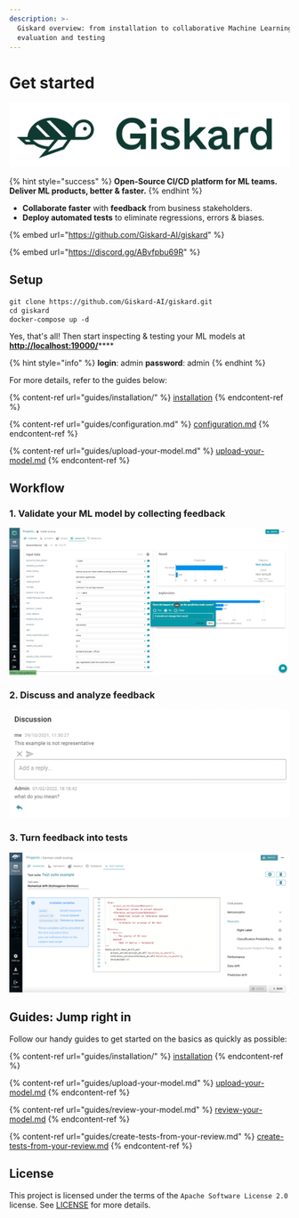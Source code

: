 ```yaml
---
description: >-
  Giskard overview: from installation to collaborative Machine Learning model
  evaluation and testing
---
```


# Get started



![](<.gitbook/assets/Screenshot 2022-06-01 at 10.15.28 (1).png>)

{% hint style="success" %}
**Open-Source CI/CD platform for ML teams. Deliver ML products, better & faster.**&#x20;
{% endhint %}

* **Collaborate faster** with **feedback** from business stakeholders.
* **Deploy automated tests** to eliminate regressions, errors & biases.

{% embed url="https://github.com/Giskard-AI/giskard" %}

{% embed url="https://discord.gg/ABvfpbu69R" %}

## Setup

```batch
git clone https://github.com/Giskard-AI/giskard.git
cd giskard
docker-compose up -d
```

Yes, that's all!  Then start inspecting & testing your ML models at [**http://localhost:19000/**](http://localhost:19000/)****

{% hint style="info" %}
**login**: admin  **password**: admin
{% endhint %}

For more details, refer to the guides below:

{% content-ref url="guides/installation/" %}
[installation](guides/installation/)
{% endcontent-ref %}

{% content-ref url="guides/configuration.md" %}
[configuration.md](guides/configuration.md)
{% endcontent-ref %}

{% content-ref url="guides/upload-your-model.md" %}
[upload-your-model.md](guides/upload-your-model.md)
{% endcontent-ref %}

## Workflow

### 1. Validate your ML model by collecting feedback

![AI Inspect Session](<.gitbook/assets/Give feedbcack.jpg>)

### 2. Discuss and analyze feedback

![Feedback on ML model](<.gitbook/assets/Screenshot 2022-03-08 at 10.00.08.png>)

### 3. Turn feedback into tests

![Automated ML Testing with Giskard](<.gitbook/assets/Screenshot 2022-07-18 at 10.29.32.png>)

## Guides: Jump right in

Follow our handy guides to get started on the basics as quickly as possible:

{% content-ref url="guides/installation/" %}
[installation](guides/installation/)
{% endcontent-ref %}

{% content-ref url="guides/upload-your-model.md" %}
[upload-your-model.md](guides/upload-your-model.md)
{% endcontent-ref %}

{% content-ref url="guides/review-your-model.md" %}
[review-your-model.md](guides/review-your-model.md)
{% endcontent-ref %}

{% content-ref url="guides/create-tests-from-your-review.md" %}
[create-tests-from-your-review.md](guides/create-tests-from-your-review.md)
{% endcontent-ref %}

## License

This project is licensed under the terms of the `Apache Software License 2.0` license. See [LICENSE](https://github.com/Giskard-AI/giskard/blob/main/LICENSE) for more details.
